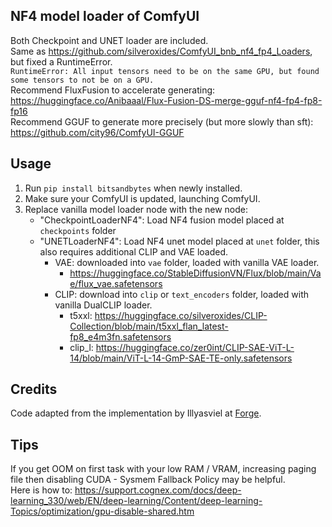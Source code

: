 
## NF4 model loader of ComfyUI

Both Checkpoint and UNET loader are included.<br/>
Same as https://github.com/silveroxides/ComfyUI_bnb_nf4_fp4_Loaders, but fixed a RuntimeError.<br/>
```RuntimeError: All input tensors need to be on the same GPU, but found some tensors to not be on a GPU.```<br/>
Recommend FluxFusion to accelerate generating: https://huggingface.co/Anibaaal/Flux-Fusion-DS-merge-gguf-nf4-fp4-fp8-fp16<br/>
Recommend GGUF to generate more precisely (but more slowly than sft): https://github.com/city96/ComfyUI-GGUF<br/>

## Usage
1. Run `pip install bitsandbytes` when newly installed.
2. Make sure your ComfyUI is updated, launching ComfyUI.
3. Replace vanilla model loader node with the new node:
    * "CheckpointLoaderNF4": Load NF4 fusion model placed at `checkpoints` folder
    * "UNETLoaderNF4": Load NF4 unet model placed at `unet` folder, this also requires additional CLIP and VAE loaded.
        * VAE: downloaded into `vae` folder, loaded with vanilla VAE loader.
            * https://huggingface.co/StableDiffusionVN/Flux/blob/main/Vae/flux_vae.safetensors
        * CLIP: download into `clip` or `text_encoders` folder, loaded with vanilla DualCLIP loader.
            * t5xxl: https://huggingface.co/silveroxides/CLIP-Collection/blob/main/t5xxl_flan_latest-fp8_e4m3fn.safetensors
            * clip_l: https://huggingface.co/zer0int/CLIP-SAE-ViT-L-14/blob/main/ViT-L-14-GmP-SAE-TE-only.safetensors

## Credits
Code adapted from the implementation by Illyasviel at [Forge](https://github.com/lllyasviel/stable-diffusion-webui-forge).

## Tips
If you get OOM on first task with your low RAM / VRAM, increasing paging file then disabling CUDA - Sysmem Fallback Policy may be helpful.<br/>
Here is how to: https://support.cognex.com/docs/deep-learning_330/web/EN/deep-learning/Content/deep-learning-Topics/optimization/gpu-disable-shared.htm
